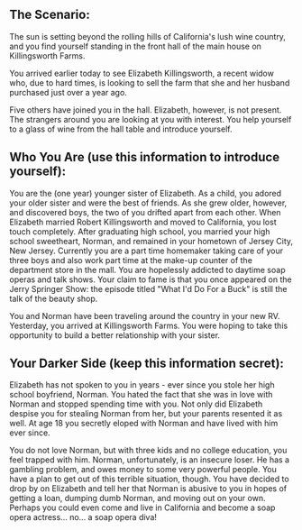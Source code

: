 ## The Scenario:

The sun is setting beyond the rolling hills of California's lush wine country, and you find yourself standing in the front hall of the main house on Killingsworth Farms.

You arrived earlier today to see Elizabeth Killingsworth, a recent widow who, due to hard times, is looking to sell the farm that she and her husband purchased just over a year ago.

Five others have joined you in the hall. Elizabeth, however, is not present. The strangers around you are looking at you with interest. You help yourself to a glass of wine from the hall table and introduce yourself.

## Who You Are (use this information to introduce yourself):

You are the (one year) younger sister of Elizabeth. As a child, you adored your older sister and were the best of friends. As she grew older, however, and discovered boys, the two of you drifted apart from each other. When Elizabeth married Robert Killingsworth and moved to California, you lost touch completely. After graduating high school, you married your high school sweetheart, Norman, and remained in your hometown of Jersey City, New Jersey. Currently you are a part time homemaker taking care of your three boys and also work part time at the make-up counter of the department store in the mall. You are hopelessly addicted to daytime soap operas and talk shows. Your claim to fame is that you once appeared on the Jerry Springer Show: the episode titled "What I'd Do For a Buck" is still the talk of the beauty shop.

You and Norman have been traveling around the country in your new RV. Yesterday, you arrived at Killingsworth Farms. You were hoping to take this opportunity to build a better relationship with your sister.

## Your Darker Side (keep this information secret):

Elizabeth has not spoken to you in years - ever since you stole her high school boyfriend, Norman. You hated the fact that she was in love with Norman and stopped spending time with you. Not only did Elizabeth despise you for stealing Norman from her, but your parents resented it as well. At age 18 you secretly eloped with Norman and have lived with him ever since.

You do not love Norman, but with three kids and no college education, you feel trapped with him. Norman, unfortunately, is an insecure loser. He has a gambling problem, and owes money to some very powerful people. You have a plan to get out of this terrible situation, though. You have decided to drop by on Elizabeth and tell her that Norman is abusive to you in hopes of getting a loan, dumping dumb Norman, and moving out on your own. Perhaps you could even come and live in California and become a soap opera actress... no... a soap opera diva!
